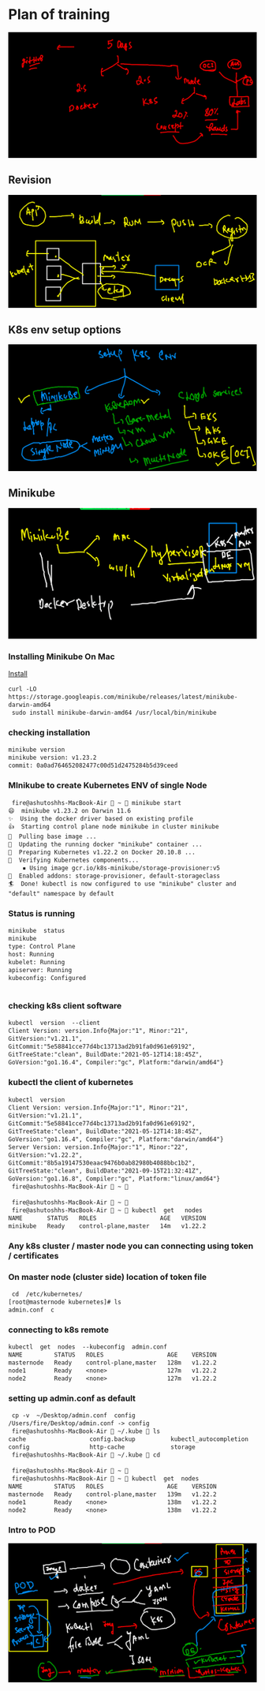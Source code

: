 # Plan of training 

<img src="plan.png">

## Revision 

<img src="rev.png">

## K8s env setup options 

<img src="setup.png">

## Minikube 

<img src="minikube.png">

### Installing Minikube On Mac 

[Install]('https://minikube.sigs.k8s.io/docs/start/')

```
curl -LO https://storage.googleapis.com/minikube/releases/latest/minikube-darwin-amd64
 sudo install minikube-darwin-amd64 /usr/local/bin/minikube
```


### checking installation 

```
minikube version 
minikube version: v1.23.2
commit: 0a0ad764652082477c00d51d2475284b5d39ceed
```

### MInikube to create Kubernetes ENV of single Node 

```
 fire@ashutoshhs-MacBook-Air  ~  minikube start 
😄  minikube v1.23.2 on Darwin 11.6
✨  Using the docker driver based on existing profile
👍  Starting control plane node minikube in cluster minikube
🚜  Pulling base image ...
🏃  Updating the running docker "minikube" container ...
🐳  Preparing Kubernetes v1.22.2 on Docker 20.10.8 ...
🔎  Verifying Kubernetes components...
    ▪ Using image gcr.io/k8s-minikube/storage-provisioner:v5
🌟  Enabled addons: storage-provisioner, default-storageclass
🏄  Done! kubectl is now configured to use "minikube" cluster and "default" namespace by default

```

### Status is running 

```
minikube  status
minikube
type: Control Plane
host: Running
kubelet: Running
apiserver: Running
kubeconfig: Configured


```

### checking k8s client software 

```
kubectl  version  --client 
Client Version: version.Info{Major:"1", Minor:"21", GitVersion:"v1.21.1", GitCommit:"5e58841cce77d4bc13713ad2b91fa0d961e69192", GitTreeState:"clean", BuildDate:"2021-05-12T14:18:45Z", GoVersion:"go1.16.4", Compiler:"gc", Platform:"darwin/amd64"}

```

### kubectl the client of kubernetes 

```
kubectl  version           
Client Version: version.Info{Major:"1", Minor:"21", GitVersion:"v1.21.1", GitCommit:"5e58841cce77d4bc13713ad2b91fa0d961e69192", GitTreeState:"clean", BuildDate:"2021-05-12T14:18:45Z", GoVersion:"go1.16.4", Compiler:"gc", Platform:"darwin/amd64"}
Server Version: version.Info{Major:"1", Minor:"22", GitVersion:"v1.22.2", GitCommit:"8b5a19147530eaac9476b0ab82980b4088bbc1b2", GitTreeState:"clean", BuildDate:"2021-09-15T21:32:41Z", GoVersion:"go1.16.8", Compiler:"gc", Platform:"linux/amd64"}
 fire@ashutoshhs-MacBook-Air  ~  
                                                                                                        
 fire@ashutoshhs-MacBook-Air  ~  
 fire@ashutoshhs-MacBook-Air  ~  kubectl  get   nodes
NAME       STATUS   ROLES                  AGE   VERSION
minikube   Ready    control-plane,master   14m   v1.22.2

```

### Any k8s cluster / master node you can connecting using token / certificates 

### On master node (cluster side) location of token file

```
 cd  /etc/kubernetes/
[root@masternode kubernetes]# ls
admin.conf  c

```

### connecting to k8s remote 

```
kubectl  get  nodes  --kubeconfig  admin.conf 
NAME         STATUS   ROLES                  AGE    VERSION
masternode   Ready    control-plane,master   128m   v1.22.2
node1        Ready    <none>                 127m   v1.22.2
node2        Ready    <none>                 127m   v1.22.2

```

### setting up admin.conf as default 

```
 cp -v  ~/Desktop/admin.conf  config 
/Users/fire/Desktop/admin.conf -> config
 fire@ashutoshhs-MacBook-Air  ~/.kube  ls
cache                  config.backup          kubectl_autocompletion
config                 http-cache             storage
 fire@ashutoshhs-MacBook-Air  ~/.kube  cd
                                                                                                             
 fire@ashutoshhs-MacBook-Air  ~  
 fire@ashutoshhs-MacBook-Air  ~  kubectl  get  nodes
NAME         STATUS   ROLES                  AGE    VERSION
masternode   Ready    control-plane,master   139m   v1.22.2
node1        Ready    <none>                 138m   v1.22.2
node2        Ready    <none>                 138m   v1.22.2

```

### Intro to POD 

<img src="pod.png">





